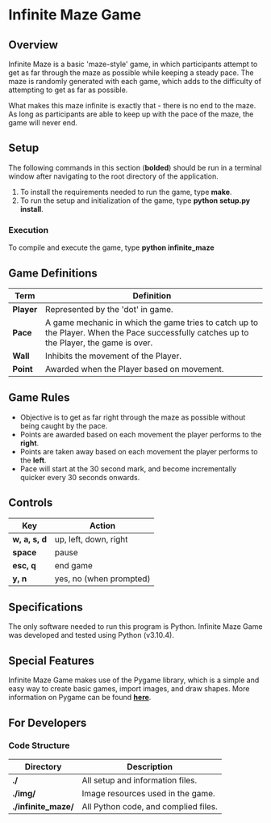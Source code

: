 # Infinite Maze Game

## Overview
Infinite Maze is a basic 'maze-style' game, in which participants attempt
to get as far through the maze as possible while keeping a steady pace. The
maze is randomly generated with each game, which adds to the difficulty of
attempting to get as far as possible. 

What makes this maze infinite is exactly that - there is no end to the maze. 
As long as participants are able to keep up with the pace of the maze, the 
game will never end.

## Setup
The following commands in this section (**bolded**) should be run in a terminal window after navigating to the root directory of the application.

1. To install the requirements needed to run the game, type **make**.
2. To run the setup and initialization of the game, type **python setup.py install**.

### Execution
To compile and execute the game, type **python infinite_maze**

## Game Definitions
|  Term      |  Definition  |
| ---------- | ------------ |
| **Player** | Represented by the 'dot' in game. |
| **Pace**   | A game mechanic in which the game tries to catch up to the Player. When the Pace successfully catches up to the Player, the game is over. |
| **Wall**   | Inhibits the movement of the Player. |
| **Point**  | Awarded when the Player based on movement. |

## Game Rules
- Objective is to get as far right through the maze as possible without being caught by the pace.
- Points are awarded based on each movement the player performs to the **right**.
- Points are taken away based on each movement the player performs to the **left**.
- Pace will start at the 30 second mark, and become incrementally quicker every 30 seconds onwards.

## Controls
|  Key           |  Action                 |
| -------------- | ----------------------- |
| **w, a, s, d** | up, left, down, right   |
| **space**      | pause                   |
| **esc, q**     | end game                |
| **y, n**       | yes, no (when prompted) |


## Specifications
The only software needed to run this program is Python. Infinite Maze Game
was developed and tested using Python (v3.10.4).

## Special Features
Infinite Maze Game makes use of the Pygame library, which is a simple and easy way to
create basic games, import images, and draw shapes. More information on Pygame can be found
[**here**](https://www.pygame.org/docs/).

## For Developers
### Code Structure
|  Directory           |  Description  |
| -------------------- | ------------- |
| **./**               | All setup and information files. |
| **./img/**           | Image resources used in the game. |
| **./infinite_maze/** | All Python code, and complied files. | 
